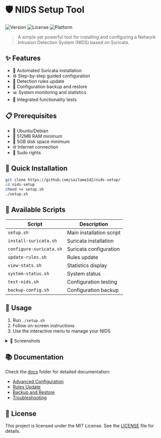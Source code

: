# 🛡️ NIDS Setup Tool

![Version](https://img.shields.io/badge/version-0.1.2-blue.svg)
![License](https://img.shields.io/badge/license-MIT-green.svg)
![Platform](https://img.shields.io/badge/platform-Linux-lightgrey.svg)

> A simple yet powerful tool for installing and configuring a Network Intrusion Detection System (NIDS) based on Suricata.

## ✨ Features

- 🚀 Automated Suricata installation
- ⚙️ Step-by-step guided configuration
- 🔄 Detection rules update
- 💾 Configuration backup and restore
- 📊 System monitoring and statistics
- 🧪 Integrated functionality tests

## 📋 Prerequisites

- 🐧 Ubuntu/Debian
- 🧠 512MB RAM minimum
- 💽 5GB disk space minimum
- 🌐 Internet connection
- 🔑 Sudo rights

## 🚀 Quick Installation

```bash
git clone https://github.com/saitama142/nids-setup/
cd nids-setup
chmod +x setup.sh
./setup.sh
```

## 📜 Available Scripts

| Script | Description |
|--------|-------------|
| `setup.sh` | Main installation script |
| `install-suricata.sh` | Suricata installation |
| `configure-suricata.sh` | Suricata configuration |
| `update-rules.sh` | Rules update |
| `view-stats.sh` | Statistics display |
| `system-status.sh` | System status |
| `test-nids.sh` | Configuration testing |
| `backup-config.sh` | Configuration backup |

## 🔧 Usage

1. Run `./setup.sh`
2. Follow on-screen instructions
3. Use the interactive menu to manage your NIDS

<details>
<summary>📸 Screenshots</summary>
<p align="center">
  <i>Screenshots will be added soon</i>
</p>
</details>

## 📚 Documentation

Check the [docs](./docs) folder for detailed documentation:
- [Advanced Configuration](./docs/advanced-configuration.md)
- [Rules Update](./docs/update-rules.md)
- [Backup and Restore](./docs/backup-restore.md)
- [Troubleshooting](./docs/troubleshooting.md)

## 📄 License

This project is licensed under the MIT License. See the [LICENSE](LICENSE) file for details.
